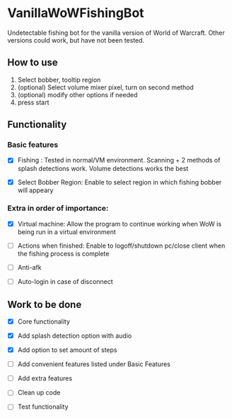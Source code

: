 # VanillaWoWFishingBot

Undetectable fishing bot for the vanilla version of World of Warcraft. Other versions could work, but have not been tested.

## How to use

1. Select bobber, tooltip region
2. (optional) Select volume mixer pixel, turn on second method
3. (optional) modify other options if needed
4. press start

## Functionality

### Basic features

 - [x] Fishing : Tested in normal/VM environment. Scanning + 2 methods of splash detections work. Volume detections works the best
 
 - [x] Select Bobber Region: Enable to select region in which fishing bobber will appeary

### Extra in order of importance:

 - [x] Virtual machine: Allow the program to continue working when WoW is being run in a virtual environment
 
-  [ ] Actions when finished: Enable to logoff/shutdown pc/close client when the fishing process is complete

-  [ ] Anti-afk

-  [ ] Auto-login in case of disconnect

## Work to be done

- [x] Core functionality

- [x] Add splash detection option with audio

- [x] Add option to set amount of steps

- [ ] Add convenient features listed under Basic Features

- [ ] Add extra features

- [ ] Clean up code

- [ ] Test functionality
